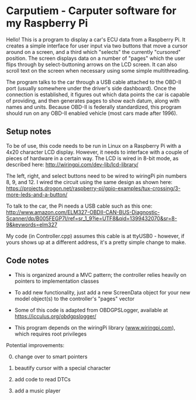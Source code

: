 Carputiem - Carputer software for my Raspberry Pi
=======================================

Hello! This is a program to display a car's ECU data from a Raspberry Pi. It creates a simple interface for user input via two buttons that move a cursor around on a screen, and a third which "selects" the currently "cursored" position. The screen displays data on a number of "pages" which the user flips through by select-buttoning arrows on the LCD screen. It can also scroll text on the screen when necessary using some simple multithreading.

The program talks to the car through a USB cable attached to the OBD-II port (usually somewhere under the driver's side dashboard). Once the connection is established, it figures out which data points the car is capable of providing, and then generates pages to show each datum, along with names and units. Because OBD-II is federally standardized, this program should run on any OBD-II enabled vehicle (most cars made after 1996). 

Setup notes
----------------------
To be of use, this code needs to be run in Linux on a Raspberry Pi with a 4x20 character LCD display. However, it needs to interface with a couple of pieces of hardware in a certain way. The LCD is wired in 8-bit mode, as described here:
http://wiringpi.com/dev-lib/lcd-library/

The left, right, and select buttons need to be wired to wiringPi pin numbers 8, 9, and 12. I wired the circuit using the same design as shown here:
https://projects.drogon.net/raspberry-pi/gpio-examples/tux-crossing/3-more-leds-and-a-button/

To talk to the car, the Pi needs a USB cable such as this one: 
http://www.amazon.com/ELM327-OBDII-CAN-BUS-Diagnostic-Scanner/dp/B005FEGP7I/ref=sr_1_9?ie=UTF8&qid=1399432070&sr=8-9&keywords=elm327

My code (in Controller.cpp) assumes this cable is at ttyUSB0 - however, if yours shows up at a different address, it's a pretty simple change to make.


Code notes
----------------------

- This is organized around a MVC pattern; the controller relies heavily on pointers to implementation classes

- To add new functionality, just add a new ScreenData object for your new model object(s) to the controller's "pages" vector

- Some of this code is adapted from OBDGPSLogger, available at https://icculus.org/obdgpslogger/

- This program depends on the wiringPi library (www.wiringpi.com), which requires root privileges



Potential improvements:

0) change over to smart pointers

1) beautify cursor with a special character

2) add code to read DTCs

3) add a music player




